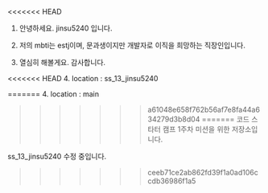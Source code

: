 <<<<<<< HEAD
1. 안녕하세요. jinsu5240 입니다. 

2. 저의 mbti는 estj이며, 문과생이지만 개발자로 이직을 희망하는 직장인입니다. 

3. 열심히 해볼게요. 감사합니다. 

<<<<<<< HEAD
4. location : ss_13_jinsu5240

=======
4. location : main 
>>>>>>> a61048e658f762b56af7e8fa44a634279d3b8d04
=======
코드 스타터 캠프 1주차 미션을 위한 저장소입니다.

ss_13_jinsu5240 수정 중입니다. 
>>>>>>> ceeb71ce2ab862fd39f1a0ad106ccdb36986f1a5

